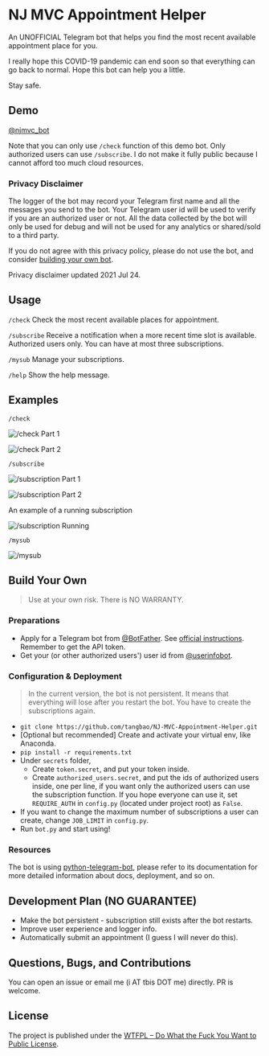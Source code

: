 # NJ MVC Appointment Helper

An UNOFFICIAL Telegram bot that helps you find the most recent available appointment place for you.

I really hope this COVID-19 pandemic can end soon so that everything can go back to normal. Hope this bot can help you 
a little.

Stay safe.

## Demo

[@njmvc_bot](https://t.me/njmvc_bot)

Note that you can only use `/check` function of this demo bot. Only authorized users can use `/subscribe`. I do not make
it fully public because I cannot afford too much cloud resources.

### **Privacy Disclaimer**

The logger of the bot may record your Telegram first name and all the messages you send to the bot. Your Telegram user 
id will be used to verify if you are an authorized user or not. All the data collected by the bot will only be used for 
debug and will not be used for any analytics or shared/sold to a third party.

If you do not agree with this privacy policy, please do not use the bot, and consider 
[building your own bot](#build-your-own).

Privacy disclaimer updated 2021 Jul 24.

## Usage

`/check` Check the most recent available places for appointment.

`/subscribe` Receive a notification when a more recent time slot is available. Authorized users only. 
You can have at most three subscriptions.

`/mysub` Manage your subscriptions.

`/help` Show the help message.

## Examples

`/check`

![/check Part 1](/media/check1.png)

![/check Part 2](/media/check2.png)

`/subscribe`

![/subscription Part 1](/media/sub1.png)

![/subscription Part 2](/media/sub2.png)

An example of a running subscription

![/subscription Running](/media/active_sub.png)

`/mysub`

![/mysub](/media/mysub.png)

## Build Your Own

> Use at your own risk. There is NO WARRANTY.

### Preparations

- Apply for a Telegram bot from [@BotFather](https://t.me/botfather). 
  See [official instructions](https://core.telegram.org/bots/#6-botfather). 
  Remember to get the API token.
- Get your (or other authorized users') user id from [@userinfobot](https://t.me/userinfobot).

### Configuration & Deployment

> In the current version, the bot is not persistent. It means that everything will lose after you restart the bot. You 
> have to create the subscriptions again.

- `git clone https://github.com/tangbao/NJ-MVC-Appointment-Helper.git`
- [Optional but recommended] Create and activate your virtual env, like Anaconda.
- `pip install -r requirements.txt`
- Under `secrets` folder,
    - Create `token.secret`, and put your token inside.
    - Create `authorized_users.secret`, and put the ids of authorized users inside, one per line, if you want only the 
      authorized users can use the subscription function. If you hope everyone can use it, set `REQUIRE_AUTH` in 
      `config.py` (located under project root) as `False`.
- If you want to change the maximum number of subscriptions a user can create, change `JOB_LIMIT` in `config.py`.
- Run `bot.py` and start using!

### Resources

The bot is using [python-telegram-bot](https://github.com/python-telegram-bot/python-telegram-bot), please refer to its 
documentation for more detailed information about docs, deployment, and so on.

## Development Plan (NO GUARANTEE)
- Make the bot persistent - subscription still exists after the bot restarts.
- Improve user experience and logger info.
- Automatically submit an appointment (I guess I will never do this).

## Questions, Bugs, and Contributions

You can open an issue or email me (i AT tbis DOT me) directly. PR is welcome.

## License

The project is published under the [WTFPL – Do What the Fuck You Want to Public License](http://www.wtfpl.net/).
